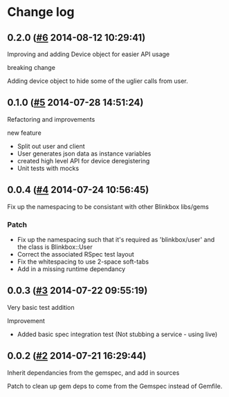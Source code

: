 # Change log

## 0.2.0 ([#6](https://git.mobcastdev.com/TEST/blinkbox-user/pull/6) 2014-08-12 10:29:41)

Improving and adding Device object for easier API usage

breaking change

Adding device object to hide some of the uglier calls from user.

## 0.1.0 ([#5](https://git.mobcastdev.com/TEST/blinkbox-user/pull/5) 2014-07-28 14:51:24)

Refactoring and improvements

new feature

- Split out user and client
- User generates json data as instance variables
- created high level API for device deregistering
- Unit tests with mocks 

## 0.0.4 ([#4](https://git.mobcastdev.com/TEST/blinkbox-user/pull/4) 2014-07-24 10:56:45)

Fix up the namespacing to be consistant with other Blinkbox libs/gems

### Patch

- Fix up the namespacing such that it's required as 'blinkbox/user' and the class is Blinkbox::User
- Correct the associated RSpec test layout
- Fix the whitespacing to use 2-space soft-tabs
- Add in a missing runtime dependancy

## 0.0.3 ([#3](https://git.mobcastdev.com/TEST/blinkbox-user/pull/3) 2014-07-22 09:55:19)

Very basic test addition

Improvement
- Added basic spec integration test (Not stubbing a service - using live)

## 0.0.2 ([#2](https://git.mobcastdev.com/TEST/blinkbox-user/pull/2) 2014-07-21 16:29:44)

Inherit dependancies from the gemspec, and add in sources

Patch to clean up gem deps to come from the Gemspec instead of Gemfile.

